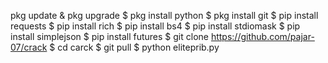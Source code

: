 pkg update & pkg upgrade 
$ pkg install python 
$ pkg install git 
$ pip install requests 
$ pip install rich 
$ pip install bs4 
$ pip install stdiomask 
$ pip install simplejson 
$ pip install futures 
$ git clone https://github.com/pajar-07/crack
$ cd carck
$ git pull 
$ python eliteprib.py
